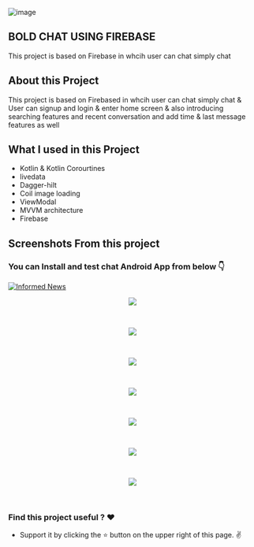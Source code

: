 
![image](https://user-images.githubusercontent.com/105869036/226121167-fe53101d-bbf5-4699-a585-ea358f50885e.png)

## BOLD CHAT USING FIREBASE
This project is based on Firebase in whcih user can chat simply chat

## About this Project
This project is based on Firebased in whcih user can chat simply chat & User can signup and login & enter home screen & also introducing searching features and recent conversation and add time & last message features as well

## What I used in this Project 
* Kotlin & Kotlin Corourtines
* livedata
* Dagger-hilt
* Coil image loading
* ViewModal
* MVVM architecture
* Firebase


## Screenshots From this project
### You can Install and test chat Android App from below 👇
[![Informed News](https://img.shields.io/badge/Informed-APK-red.svg?style=for-the-badge&logo=android)](https://github.com/AzadTom/Boss-ChatApplication-/raw/master/app/release/app-release.apk)




<p align="center">
    <img  src="https://github.com/AzadTom/Boss-ChatApplication-/blob/master/app/src/main/assets/1.jpg">
</p>
<br>
<p align="center">
    <img  src="https://github.com/AzadTom/Boss-ChatApplication-/blob/master/app/src/main/assets/2.jpg">
</p>
<br>

<p align="center">
    <img  src="https://github.com/AzadTom/Boss-ChatApplication-/blob/master/app/src/main/assets/3.jpg">
</p>
<br>


<p align="center">
    <img  src="https://github.com/AzadTom/Boss-ChatApplication-/blob/master/app/src/main/assets/4.jpg">
</p>
<br>

<p align="center">
    <img  src="https://github.com/AzadTom/Boss-ChatApplication-/blob/master/app/src/main/assets/5.jpg">
</p>
<br>

<p align="center">
    <img  src="https://github.com/AzadTom/Boss-ChatApplication-/blob/master/app/src/main/assets/6.jpg">
</p>
<br>

<p align="center">
    <img  src="https://github.com/AzadTom/Boss-ChatApplication-/blob/master/app/src/main/assets/7.jpg">
</p>
<br>

### Find this project useful ? :heart:

* Support it by clicking the :star: button on the upper right of this page. :v:
